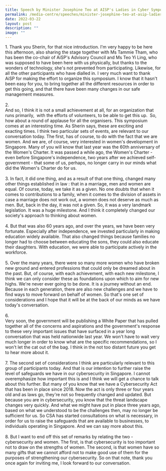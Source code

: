 ```yaml
---
title: Speech by Minister Josephine Teo at AISP's Ladies in Cyber Symposium
permalink: /media-centre/speeches/minister-josephine-teo-at-asip-ladies-in-symposium/
date: 2022-03-22
layout: post
description: ""
image: ""
---
```

1.<span style="white-space: pre;">		</span>Thank you Sherin, for that nice introduction. I'm very happy to be here this afternoon, also sharing the stage together with Ms Tammie Tham, who has been the co-chair of AiSP's Advisory Council and Ms Teo Yi Ling, who was supposed to have been here with us physically, but thanks to the wonders of technology, she's not prevented from participating. Likewise, for all the other participants who have dialled in. I very much want to thank AiSP for making the effort to organize this symposium. I know that it hasn't been easy for you, to bring together all the different resources in order to get this going, and that there have been many changes in our safe management measures.&nbsp;<br>
<br>
2.<span style="white-space: pre;">		</span>And so, I think it is not a small achievement at all, for an organization that runs primarily,&nbsp; with the efforts of volunteers, to be able to get this up.&nbsp; So, how about a round of applause for all the organisers. This symposium comes at an interesting time. As Sherin says, these are exciting and exacting times. I think two particular sets of events, are relevant to our conversation today. The first, has of course, to do with the fact that we are women. And we are, of course, very interested in women's development in Singapore. Many of you will know that last year was the 60th anniversary of the Women's Charter. It was passed a while ago, the Women's Charter - even before Singapore's independence, two years after we achieved self-government - that some of us, perhaps, no longer carry in our minds what did the Women's Charter do for us.&nbsp;&nbsp;<br>
<br>
3.<span style="white-space: pre;">		</span>In fact, it did one thing, and as a result of that one thing, changed many other things established in law : that in a marriage, men and women are equal. Of course, today, we take it as a given. No one doubts that when it comes to contributions to a family, when it comes to the division of assets in case a marriage does not work out, a women does not deserve as much as men. But, back in the day, it was not a given. So, it was a very landmark legislation. It was a huge milestone. And I think it completely changed our society's approach to thinking about women.<br>
<br>
4.<span style="white-space: pre;">		</span>But that was also 60 years ago, and over the years, we have been very fortunate. Especially after independence, we invested particularly in making education widely available. That also changed things because families no longer had to choose between educating the sons, they could also educate their daughters. With education, we were able to participate actively in the workforce.&nbsp;<br>
<br>
5.<span style="white-space: pre;">		</span>Over the many years, there were so many more women who have broken new ground and entered professions that could only be dreamed about in the past. But, of course, with each achievement, with each new milestone, I think we can only consider these as foundations upon which to aim for new highs. We're never ever going to be done. It is a journey without an end. Because in each generation, there are also new challenges and we have to find ways to move forward on behalf of women. So that's one set of considerations and I hope that it will be at the back of our minds as we have today's conversation.&nbsp;<br>
<br>
6.<span style="white-space: pre;">		</span>Very soon, the government will be publishing a White Paper that has pulled together all of the concerns and aspirations and the government's response to these very important issues that have surfaced in a year long conversation that was held nationwide last year. We won't have to wait very much longer in order to know what are the specific recommendations, so I won't let the cat out of the bag. I think in the not too distant future you get to hear more about it.&nbsp;<br>
<br>
7.<span style="white-space: pre;">		</span>The second set of considerations I think are particularly relevant to this group of participants today. And that is our intention to further raise the level of safeguards we have in our cybersecurity in Singapore. I cannot overemphasize how important this is and I think we will get a chance to talk about this further. But many of you know that we have a Cybersecurity Act that has been in place since 2018. Now the act is only three or four years old and as laws go, they're not so frequently changed and updated. But because you are in cybersecurity, you know that the threat landscape changes very quickly. And what we might have put in place three years ago, based on what we understood to be the challenges then, may no longer be sufficient for us. So CSA has started consultations on what is necessary, in order for us to raise the safeguards that are available to businesses, to individuals operating in Singapore. And we can say more about this.&nbsp;<br>
<br>
8.<span style="white-space: pre;">		</span>But I want to end off this set of remarks by relating the two - cybersecurity and women. The first, is that cybersecurity is too important not to draw on the strengths of women. The second, is that women have so many gifts that we cannot afford not to make good use of them for the purposes of strengthening our cybersecurity. So on that note, thank you once again for inviting me, I look forward to our conversation.<br>